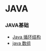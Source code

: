 # JAVA

### JAVA基础
- [Java 循环结构](./Marklist/list-1/Java循环结构.md)
- [java 数组](./Marklist/list-1/Java数组.md)
